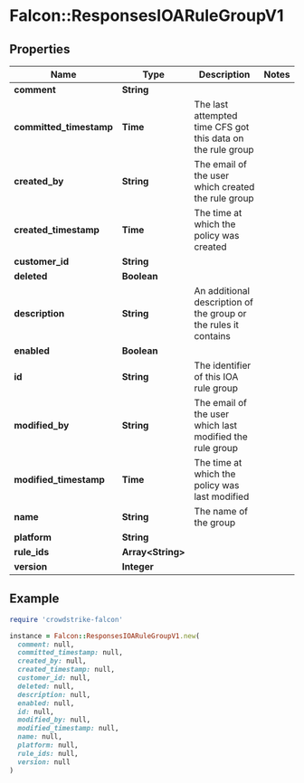 # Falcon::ResponsesIOARuleGroupV1

## Properties

| Name | Type | Description | Notes |
| ---- | ---- | ----------- | ----- |
| **comment** | **String** |  |  |
| **committed_timestamp** | **Time** | The last attempted time CFS got this data on the rule group |  |
| **created_by** | **String** | The email of the user which created the rule group |  |
| **created_timestamp** | **Time** | The time at which the policy was created |  |
| **customer_id** | **String** |  |  |
| **deleted** | **Boolean** |  |  |
| **description** | **String** | An additional description of the group or the rules it contains |  |
| **enabled** | **Boolean** |  |  |
| **id** | **String** | The identifier of this IOA rule group |  |
| **modified_by** | **String** | The email of the user which last modified the rule group |  |
| **modified_timestamp** | **Time** | The time at which the policy was last modified |  |
| **name** | **String** | The name of the group |  |
| **platform** | **String** |  |  |
| **rule_ids** | **Array&lt;String&gt;** |  |  |
| **version** | **Integer** |  |  |

## Example

```ruby
require 'crowdstrike-falcon'

instance = Falcon::ResponsesIOARuleGroupV1.new(
  comment: null,
  committed_timestamp: null,
  created_by: null,
  created_timestamp: null,
  customer_id: null,
  deleted: null,
  description: null,
  enabled: null,
  id: null,
  modified_by: null,
  modified_timestamp: null,
  name: null,
  platform: null,
  rule_ids: null,
  version: null
)
```


